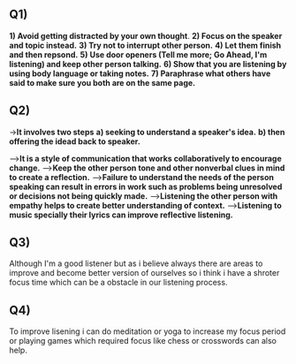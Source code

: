 

## Q1)
**1) Avoid getting distracted by your own thought**.
**2) Focus on the speaker and topic instead.**
**3) Try not to interrupt other person.**
**4) Let them finish and then repsond.**
**5) Use door openers (Tell me more; Go Ahead, I'm listening) and keep other person talking.**
**6) Show that you are listening by using body language or taking notes.**
**7) Paraphrase what others have said to make sure you both are on the same page.**

## Q2)
->**It involves two steps** 
**a) seeking to understand a speaker's idea.**
**b) then offering the idead back to speaker.**

-->**It is a  style of communication that works collaboratively to encourage change.**
-->**Keep the other person tone and other nonverbal clues in mind to create a reflection.**
-->**Failure to understand the needs of the person speaking can result in errors in work such as problems being unresolved or decisions not being quickly made.**
-->**Listening the other person with empathy helps to create better understanding of context.**
-->**Listening to music specially their lyrics can improve reflective listening.**

## Q3)
Although I'm a good listener but as i believe always there are areas to improve and become better version of ourselves so i think i have a shroter focus time which can be a obstacle in our listening process.

## Q4) 
To improve lisening i can do meditation or yoga to increase my focus period or playing games which required focus like chess or crosswords can also help.


